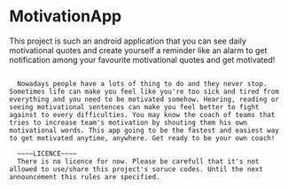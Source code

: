 # MotivationApp
  This project is such an android application that you can see daily motivational quotes and create yourself a reminder like an alarm to get notification among your favourite motivational quotes and get motivated!

~~~~Motivation~~~~

  Nowadays people have a lots of thing to do and they never stop. Sometimes life can make you feel like you're too sick and tired from everything and you need to be motivated somehow. Hearing, reading or seeing motivational sentences can make you feel better to fight against to every difficulties. You may know the coach of teams that tries to increase team's motivation by shouting them his own motivational words. This app going to be the fastest and easiest way to get motivated anytime, anywhere. Get ready to be your own coach!
  
  ~~~~LICENCE~~~~
  There is no licence for now. Please be carefull that it's not allowed to use/share this project's soruce codes. Until the next announcement this rules are specified.
